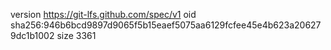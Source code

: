 version https://git-lfs.github.com/spec/v1
oid sha256:946b6bcd9897d9065f5b15eaef5075aa6129fcfee45e4b623a206279dc1b1002
size 3361
